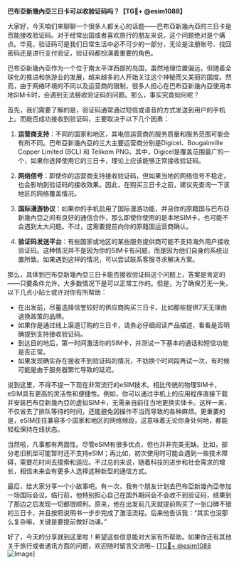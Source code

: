 **巴布亞新幾內亞三日卡可以收验证码吗？【TG💪+ @esim1088】**

大家好，今天咱们来聊聊一个很多人都关心的话题——巴布亞新幾內亞的三日卡是否能接收验证码。对于经常出国或者喜欢旅行的朋友来说，这个问题绝对是个痛点。毕竟，验证码可是我们日常生活中必不可少的一部分，无论是注册账号、找回密码还是进行支付验证，验证码都扮演着重要的角色。

巴布亞新幾內亞作为一个位于南太平洋西部的岛国，虽然地理位置偏远，但随着全球化的推进和旅游业的发展，越来越多的人开始关注这个神秘而又美丽的国度。然而，由于网络环境的不同以及运营商的限制，很多人担心在巴布亞新幾內亞使用本地SIM卡时，会遇到无法接收验证码的问题。那么，事实究竟如何呢？

首先，我们需要了解的是，验证码通常通过短信或语音的方式发送到用户的手机上。而能否成功接收到验证码，主要取决于以下几个因素：

1. **运营商支持**：不同的国家和地区，其电信运营商的服务质量和服务范围可能会有所不同。巴布亞新幾內亞的三大主要运营商分别是Digicel、Bougainville Copper Limited (BCL) 和 Telikom PNG。其中，Digicel是覆盖范围最广的一个，如果你选择使用它的三日卡，理论上应该能够正常接收验证码。

2. **网络信号**：即使你的运营商支持接收验证码，但如果当地的网络信号不稳定，也会影响到验证码的接收效果。因此，在购买三日卡之前，建议先查询一下该地区的网络覆盖情况。

3. **国际漫游协议**：如果你的手机启用了国际漫游功能，并且你的原籍国与巴布亞新幾內亞之间有良好的通信合作，那么即使你使用的是本地SIM卡，也可能不会遇到太大问题。不过，这需要提前向你的原籍国运营商确认。

4. **验证码发送平台**：有些国家或地区的某些服务提供商可能不支持海外用户接收验证码。这种情况并不是因为你的SIM卡有问题，而是因为他们自身的系统设置所致。如果遇到这样的情况，可以尝试联系客服寻求解决方案。

那么，具体到巴布亞新幾內亞三日卡能否接收验证码这个问题上，答案是肯定的——只要条件允许，大多数情况下是可以正常工作的。但是，为了确保万无一失，以下几点小贴士或许对你有所帮助：

- 在出发前，尽量选择信誉较好的供应商购买三日卡，比如那些提供7天无理由退换政策的品牌。
- 如果你是通过线上渠道订购的三日卡，请务必仔细阅读产品描述，看看是否明确提到支持接收验证码。
- 到达目的地后，第一时间激活你的SIM卡，并测试一下基本的通话和短信功能是否正常。
- 如果发现确实存在接收不到验证码的情况，不妨换个时间段再试一次，有时候可能是由于服务器繁忙导致的延迟。

说到这里，不得不提一下现在非常流行的eSIM技术。相比传统的物理SIM卡，eSIM具有更高的灵活性和便捷性。例如，你可以通过手机上的应用程序直接下载并安装巴布亞新幾內亞的虚拟SIM卡，无需亲自前往当地更换实体卡。这样一来，不仅省去了排队等待的时间，还能避免因操作不当而导致的各种麻烦。更重要的是，eSIM往往兼容多个国家和地区的网络频段，这意味着无论你身处何地，都能轻松保持在线状态。

当然啦，凡事都有两面性。尽管eSIM有很多优点，但也并非完美无缺。比如，部分老旧机型可能暂时还不支持eSIM；再比如，初次使用时可能会遇到一些技术障碍，需要花时间去摸索和适应。不过总的来说，随着科技的进步和社会需求的增长，相信未来会有更多人选择这种新型的通信方式。

最后，给大家分享一个小故事吧。有一次，我有个朋友计划去巴布亞新幾內亞参加一场国际会议。临行前，他特别担心自己在国外期间会不会收不到验证码，结果到了那边之后发现一切都很顺利。原来，他在出发前几天就提前购买了一张口碑不错的三日卡，并且按照说明书一步步完成了激活流程。后来他告诉我：“其实也没那么复杂嘛，关键是要提前做好功课。”

好了，今天的分享就到这里啦！希望这些信息能对大家有所帮助。如果你还有其他关于旅行或者通讯方面的问题，欢迎随时留言交流哦~ [[TG💪+ @esim1088](https://t.me/s/esim1088) ![Image](https://i.postimg.cc/4NQfJmqS/Snipaste-2025-05-13-00-14-12.png)]